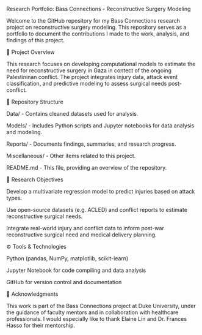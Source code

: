 Research Portfolio: Bass Connections - Reconstructive Surgery Modeling

Welcome to the GitHub repository for my Bass Connections research project on reconstructive surgery modeling. This repository serves as a portfolio to document the contributions I made to the work, analysis, and findings of this project.

📌 Project Overview

This research focuses on developing computational models to estimate the need for reconstructive surgery in Gaza in contect of the ongoing Palestininan conflict. The project integrates injury data, attack event classification, and predictive modeling to assess surgical needs post-conflict.

📂 Repository Structure

Data/ - Contains cleaned datasets used for analysis.

Models/ - Includes Python scripts and Jupyter notebooks for data analysis and modeling.

Reports/ - Documents findings, summaries, and research progress.

Miscellaneous/ - Other items related to this project.

README.md - This file, providing an overview of the repository.

🔬 Research Objectives

Develop a multivariate regression model to predict injuries based on attack types.

Use open-source datasets (e.g. ACLED) and conflict reports to estimate reconstructive surgical needs.

Integrate real-world injury and conflict data to inform post-war reconstructive surgical need and medical delivery planning.

⚙️ Tools & Technologies

Python (pandas, NumPy, matplotlib, scikit-learn)

Jupyter Notebook for code compiling and data analysis

GitHub for version control and documentation

📢 Acknowledgments

This work is part of the Bass Connections project at Duke University, under the guidance of faculty mentors and in collaboration with healthcare professionals. I would especially like to thank Elaine Lin and Dr. Frances Hasso for their mentorship.
